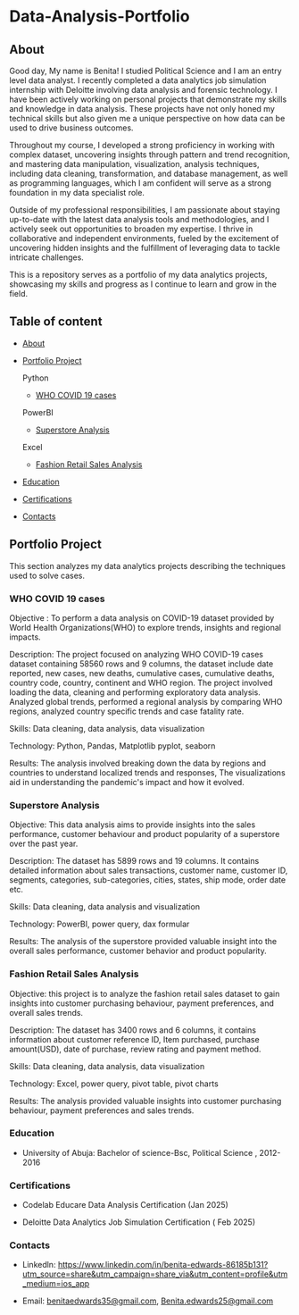 # Data-Analysis-Portfolio

## About

Good day, My name is Benita! I studied Political Science and I am an entry level data analyst. I recently completed a data analytics job simulation internship with Deloitte involving data analysis and forensic technology. I have been actively working on personal projects that demonstrate my skills and knowledge in data analysis. These projects have not only honed my technical skills but also given me a unique perspective on how data can be used to drive business outcomes.

Throughout my course, I developed a strong proficiency in working with complex dataset, uncovering insights through pattern and trend recognition, and mastering data manipulation, visualization, analysis techniques, including data cleaning, transformation, and database management, as well as programming languages, which I am confident will serve as a strong foundation in my data specialist role.

Outside of my professional responsibilities, I am passionate about staying up-to-date with the latest data analysis tools and methodologies, and I actively seek out opportunities to broaden my expertise. I thrive in collaborative and independent environments, fueled by the excitement of uncovering hidden insights and the fulfillment of leveraging data to tackle intricate challenges.

This is a repository serves as a portfolio of my data analytics projects, showcasing my skills and progress as I continue to learn and grow in the field.

## Table of content
- [About](#about)
  
- [Portfolio Project](#portfolio-project)
 
  Python
  - [WHO COVID 19 cases](#who-covid-19-cases)
    
  PowerBI
  - [Superstore Analysis](#superstore-analysis)

  Excel
  - [Fashion Retail Sales Analysis](#fashion-retail-sales-analysis)
 
- [Education](#education)
    
- [Certifications](#certifications)

- [Contacts](#contacts)

## Portfolio Project

This section analyzes my data analytics projects describing the techniques used to solve cases.

### WHO COVID 19 cases

Objective : To perform a data analysis on COVID-19 dataset provided by World Health Organizations(WHO) to explore trends, insights and regional impacts.

Description: The project focused on analyzing WHO COVID-19 cases dataset containing 58560 rows and 9 columns, the dataset include date reported, new cases, new deaths, cumulative cases, cumulative deaths, country code, country, continent and WHO region. The project involved loading the data, cleaning and performing exploratory data analysis. Analyzed global trends, performed a regional analysis by comparing WHO regions, analyzed country specific trends and case fatality rate.

Skills: Data cleaning, data analysis, data visualization

Technology: Python, Pandas, Matplotlib pyplot, seaborn 

Results: The analysis involved breaking down the data by regions and countries to understand localized trends and responses, The visualizations aid in understanding the pandemic's impact and how it evolved.

### Superstore Analysis

Objective: This data analysis aims to provide insights into the sales performance, customer behaviour and product popularity of a superstore over the past year.

Description: The dataset has 5899 rows and 19 columns. It contains detailed information about sales transactions, customer name, customer ID, segments, categories, sub-categories, cities, states, ship mode, order date etc.

Skills: Data cleaning, data analysis and visualization

Technology: PowerBI, power query, dax formular

Results: The analysis of the superstore provided valuable insight into the overall sales performance, customer behavior and product popularity.

### Fashion Retail Sales Analysis

Objective: this project is to analyze the fashion retail sales dataset to gain insights into customer purchasing behaviour, payment preferences, and overall sales trends.

Description: The dataset has 3400 rows and 6 columns, it contains information about customer reference ID, Item purchased, purchase amount(USD), date of purchase, review rating and payment method.

Skills: Data cleaning, data analysis, data visualization

Technology: Excel, power query, pivot table, pivot charts

Results: The analysis provided valuable insights into customer purchasing behaviour, payment preferences and sales trends.

### Education

- University of Abuja: Bachelor of science-Bsc, Political Science , 2012-2016
  
### Certifications

- Codelab Educare Data Analysis Certification (Jan 2025)

- Deloitte Data Analytics Job Simulation Certification ( Feb 2025)
  

### Contacts

- Linkedln: https://www.linkedin.com/in/benita-edwards-86185b131?utm_source=share&utm_campaign=share_via&utm_content=profile&utm_medium=ios_app

- Email: benitaedwards35@gmail.com, Benita.edwards25@gmail.com






